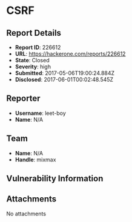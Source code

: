 # CSRF

## Report Details
- **Report ID**: 226612
- **URL**: https://hackerone.com/reports/226612
- **State**: Closed
- **Severity**: high
- **Submitted**: 2017-05-06T19:00:24.884Z
- **Disclosed**: 2017-06-01T00:02:48.545Z

## Reporter
- **Username**: leet-boy
- **Name**: N/A

## Team
- **Name**: N/A
- **Handle**: mixmax

## Vulnerability Information


## Attachments
No attachments
